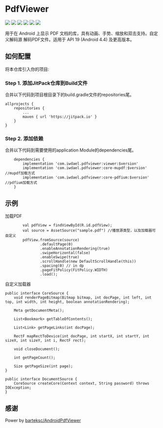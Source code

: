 # PdfViewer
![](https://img.shields.io/badge/platform-android-orange.svg)
![](https://img.shields.io/badge/language-java-yellow.svg)
![](https://jitpack.io/v/iwdael/pdfviewer.svg)
![](https://img.shields.io/badge/build-passing-brightgreen.svg)
![](https://img.shields.io/badge/license-apache--2.0-green.svg)
![](https://img.shields.io/badge/api-19+-green.svg)

用于在 Android 上显示 PDF 文档的库，具有动画、手势、缩放和双击支持。自定义解码源 解码PDF文件。适用于 API 19 (Android 4.4) 及更高版本。


## 如何配置
将本仓库引入你的项目:
### Step 1. 添加JitPack仓库到Build文件
合并以下代码到项目根目录下的build.gradle文件的repositories尾。

	allprojects {
		repositories {
			...
			maven { url 'https://jitpack.io' }
		}
	}

### Step 2. 添加依赖
合并以下代码到需要使用的application Module的dependencies尾。
```
	dependencies {
        implementation 'com.iwdael.pdfviewer:viewer:$version'
        implementation 'com.iwdael.pdfviewer:core-mupdf:$version' //mupdf加载方式
        implementation 'com.iwdael.pdfviewer:core-pdfium:$version' //pdfium加载方式
	}
```

## 示例
加载PDF
```
        val pdfView = findViewById(R.id.pdfView);
        val source = AssetSource("sample.pdf") //播放源类型，以及加载器可自定义
        pdfView.fromSource(source)
                .defaultPage(0)
                .enableAnnotationRendering(true)
                .swipeHorizontal(false)
                .enableSwipe(true)
                .scrollHandle(new DefaultScrollHandle(this))
                .spacing(0) // in dp
                .pageFitPolicy(FitPolicy.WIDTH)
                .load();
```
自定义加载器
```
public interface CoreSource {
    void renderPageBitmap(Bitmap bitmap, int docPage, int left, int top, int width, int height, boolean annotationRendering);

    Meta getDocumentMeta();

    List<Bookmark> getTableOfContents();

    List<Link> getPageLinks(int docPage);

    RectF mapRectToDevice(int docPage, int startX, int startY, int sizeX, int sizeY, int i, RectF rect);

    void closeDocument();

    int getPageCount();

    Size getPageSize(int page);
}
```
```
public interface DocumentSource {
    CoreSource createCore(Context context, String password) throws IOException;
}
```
## 感谢
Power by [barteksc/AndroidPdfViewer](https://github.com/barteksc/AndroidPdfViewer)